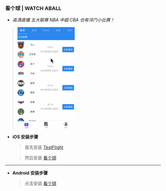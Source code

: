 ### 看个球 | WATCH ABALL
- *高清直播 五大联赛 NBA 中超 CBA 也有冷门小比赛！*
> ![app介绍](https://github.com/nicola-gif/Watch-A-Ball/blob/master/kanqiu.me.gif)

-  **iOS 安装步骤**
    > 首先安装 [TestFlight](https://apps.apple.com/cn/app/testflight/id899247664)
    
    > 然后安装 [看个球](https://testflight.apple.com/join/xs8sFULV)
    
--------------------------------------------------

-  **Android 安装步骤**

    > 点击安装 [看个球](http://kanqiu.me/kanqiu.apk)